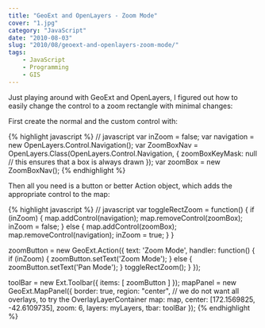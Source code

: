 ```yaml
---
title: "GeoExt and OpenLayers - Zoom Mode"
cover: "1.jpg"
category: "JavaScript"
date: "2010-08-03"
slug: "2010/08/geoext-and-openlayers-zoom-mode/"
tags:
    - JavaScript
    - Programming
    - GIS
---
```

<p>Just playing around with GeoExt and OpenLayers, I figured out how to easily change the control to a zoom rectangle with minimal changes:</p>

<p>First create the normal and the custom control with:</p>
{% highlight javascript %}
// javascript
var inZoom = false;
var navigation = new OpenLayers.Control.Navigation();
var ZoomBoxNav = OpenLayers.Class(OpenLayers.Control.Navigation, {
 zoomBoxKeyMask: null // this ensures that a box is always drawn
});
var zoomBox = new ZoomBoxNav();
{% endhighlight %}
<p>Then all you need is a button or better Action object, which adds the appropriate control to the map:</p>
{% highlight javascript %}
// javascript
var toggleRectZoom = function() {
  if (inZoom) {
    map.addControl(navigation);
    map.removeControl(zoomBox);
    inZoom = false;
  } else {
    map.addControl(zoomBox);
    map.removeControl(navigation);
    inZoom = true;
  }
}

zoomButton = new GeoExt.Action({
  text: 'Zoom Mode',
  handler: function() {
    if (inZoom) {
      zoomButton.setText('Zoom Mode');
    } else {
      zoomButton.setText('Pan Mode');
    }
    toggleRectZoom();
  }
});

toolBar = new Ext.Toolbar({
  items: [ zoomButton ]
});
mapPanel = new GeoExt.MapPanel({
  border: true,
  region: "center",
  // we do not want all overlays, to try the OverlayLayerContainer
  map: map,
  center: [172.1569825, -42.6109735],
  zoom: 6,
  layers: myLayers,
  tbar: toolBar
});
{% endhighlight %}
